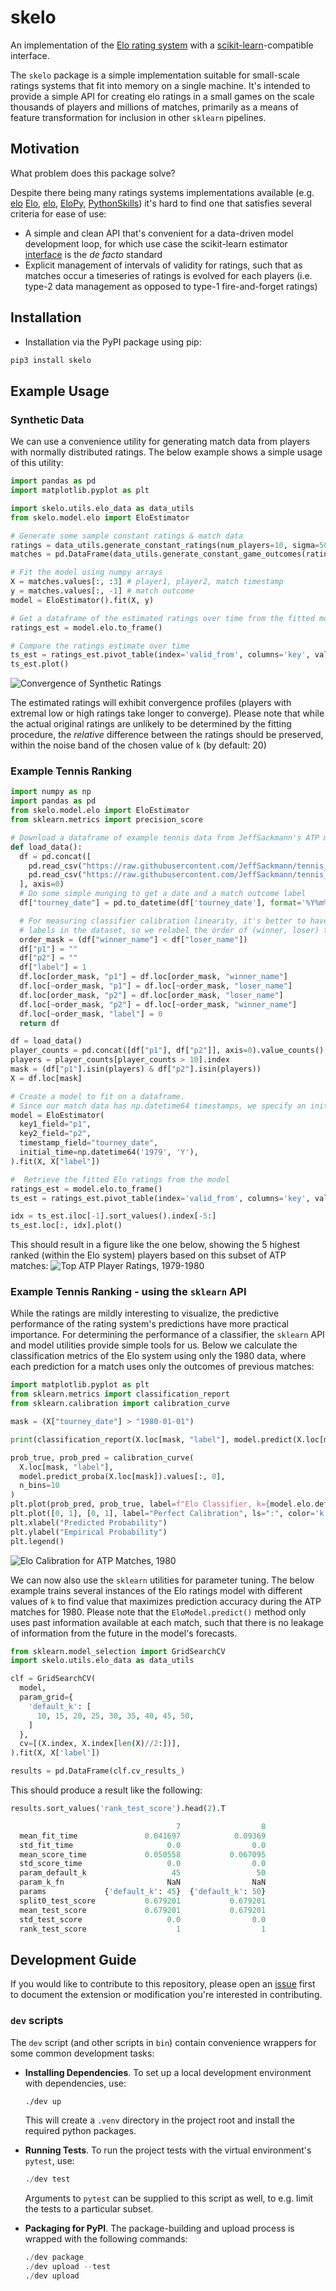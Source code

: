 # skelo

An implementation of the [Elo rating system](https://en.wikipedia.org/wiki/Elo_rating_system) with a [scikit-learn](https://scikit-learn.org/stable/)-compatible interface.

The `skelo` package is a simple implementation suitable for small-scale ratings systems that fit into memory on a single machine.
It's intended to provide a simple API for creating elo ratings in a small games on the scale thousands of players and millions of matches, primarily as a means of feature transformation for inclusion in other `sklearn` pipelines.

## Motivation

What problem does this package solve?

Despite there being many ratings systems implementations available (e.g. [elo](https://github.com/sublee/elo/) [Elo](https://github.com/ddm7018/Elo), [elo](https://github.com/rshk/elo), [EloPy](https://github.com/HankSheehan/EloPy), [PythonSkills](https://github.com/McLeopold/PythonSkills)) it's hard to find one that satisfies several criteria for ease of use:
  - A simple and clean API that's convenient for a data-driven model development loop, for which use case the scikit-learn estimator [interface](https://scikit-learn.org/stable/modules/classes.html) is the *de facto* standard
  - Explicit management of intervals of validity for ratings, such that as matches occur a timeseries of ratings is evolved for each players (i.e. type-2 data management as opposed to type-1 fire-and-forget ratings)

## Installation

- Installation via the PyPI package using pip:
```python
pip3 install skelo
```

## Example Usage

### Synthetic Data

We can use a convenience utility for generating match data from players with normally distributed ratings.
The below example shows a simple usage of this utility:
```python
import pandas as pd
import matplotlib.pyplot as plt

import skelo.utils.elo_data as data_utils
from skelo.model.elo import EloEstimator

# Generate some sample constant ratings & match data
ratings = data_utils.generate_constant_ratings(num_players=10, sigma=500)
matches = pd.DataFrame(data_utils.generate_constant_game_outcomes(ratings, num_timesteps=100))

# Fit the model using numpy arrays
X = matches.values[:, :3] # player1, player2, match timestamp
y = matches.values[:, -1] # match outcome
model = EloEstimator().fit(X, y)

# Get a dataframe of the estimated ratings over time from the fitted model
ratings_est = model.elo.to_frame()

# Compare the ratings estimate over time
ts_est = ratings_est.pivot_table(index='valid_from', columns='key', values='rating')
ts_est.plot()
```
![Convergence of Synthetic Ratings](https://raw.githubusercontent.com/mbhynes/skelo/main/examples/ratings_convergence.png)

The estimated ratings will exhibit convergence profiles (players with extremal low or high ratings take longer to converge).
Please note that while the actual original ratings are unlikely to be determined by the fitting procedure, the *relative* difference between the ratings should be preserved, within the noise band of the chosen value of `k` (by default: 20)

### Example Tennis Ranking

```python
import numpy as np
import pandas as pd
from skelo.model.elo import EloEstimator
from sklearn.metrics import precision_score

# Download a dataframe of example tennis data from JeffSackmann's ATP match repository (thanks Jeff!)
def load_data():
  df = pd.concat([
    pd.read_csv("https://raw.githubusercontent.com/JeffSackmann/tennis_atp/master/atp_matches_1979.csv"),
    pd.read_csv("https://raw.githubusercontent.com/JeffSackmann/tennis_atp/master/atp_matches_1980.csv"),
  ], axis=0)
  # Do some simple munging to get a date and a match outcome label
  df["tourney_date"] = pd.to_datetime(df['tourney_date'], format='%Y%m%d')

  # For measuring classifier calibration linearity, it's better to have both true and false
  # labels in the dataset, so we relabel the order of (winner, loser) to just be (player1, player2)
  order_mask = (df["winner_name"] < df["loser_name"])
  df["p1"] = ""
  df["p2"] = ""
  df["label"] = 1
  df.loc[order_mask, "p1"] = df.loc[order_mask, "winner_name"]
  df.loc[~order_mask, "p1"] = df.loc[~order_mask, "loser_name"]
  df.loc[order_mask, "p2"] = df.loc[order_mask, "loser_name"]
  df.loc[~order_mask, "p2"] = df.loc[~order_mask, "winner_name"]
  df.loc[~order_mask, "label"] = 0
  return df

df = load_data()
player_counts = pd.concat([df["p1"], df["p2"]], axis=0).value_counts()
players = player_counts[player_counts > 10].index
mask = (df["p1"].isin(players) & df["p2"].isin(players))
X = df.loc[mask]

# Create a model to fit on a dataframe.
# Since our match data has np.datetime64 timestamps, we specify an initial time explicitly
model = EloEstimator(
  key1_field="p1",
  key2_field="p2",
  timestamp_field="tourney_date",
  initial_time=np.datetime64('1979', 'Y'),
).fit(X, X["label"])

#  Retrieve the fitted Elo ratings from the model
ratings_est = model.elo.to_frame()
ts_est = ratings_est.pivot_table(index='valid_from', columns='key', values='rating').ffill()

idx = ts_est.iloc[-1].sort_values().index[-5:]
ts_est.loc[:, idx].plot()
```

This should result in a figure like the one below, showing the 5 highest ranked (within the Elo system) players based on this subset of ATP matches:
![Top ATP Player Ratings, 1979-1980](https://raw.githubusercontent.com/mbhynes/skelo/main/examples/atp_1979.png)

### Example Tennis Ranking - using the `sklearn` API

While the ratings are mildly interesting to visualize, the predictive performance of the rating system's predictions have more practical importance.
For determining the performance of a classifier, the `sklearn` API and model utilities provide simple tools for us.
Below we calculate the classification metrics of the Elo system using only the 1980 data, where each prediction for a match uses only the outcomes of previous matches:

```python
import matplotlib.pyplot as plt
from sklearn.metrics import classification_report
from sklearn.calibration import calibration_curve

mask = (X["tourney_date"] > "1980-01-01")

print(classification_report(X.loc[mask, "label"], model.predict(X.loc[mask])))

prob_true, prob_pred = calibration_curve(
  X.loc[mask, "label"],
  model.predict_proba(X.loc[mask]).values[:, 0],
  n_bins=10
)
plt.plot(prob_pred, prob_true, label=f"Elo Classifier, k={model.elo.default_k}", marker='s', color='b')
plt.plot([0, 1], [0, 1], label="Perfect Calibration", ls=":", color='k')
plt.xlabel("Predicted Probability")
plt.ylabel("Empirical Probability")
plt.legend()
```

![Elo Calibration for ATP Matches, 1980](https://raw.githubusercontent.com/mbhynes/skelo/main/examples/atp_1979-calibration.png)

We can now also use the `sklearn` utilities for parameter tuning.
The below example trains several instances of the Elo ratings model with different values of `k` to find value that maximizes prediction accuracy during the ATP matches for 1980.
Please note that the `EloModel.predict()` method only uses past information available at each match, such that there is no leakage of information from the future in the model's forecasts.
```python
from sklearn.model_selection import GridSearchCV
import skelo.utils.elo_data as data_utils

clf = GridSearchCV(
  model,
  param_grid={
    'default_k': [
      10, 15, 20, 25, 30, 35, 40, 45, 50,
    ]
  },
  cv=[(X.index, X.index[len(X)//2:])],
).fit(X, X['label'])

results = pd.DataFrame(clf.cv_results_)
```

This should produce a result like the following:
```python
results.sort_values('rank_test_score').head(2).T

                                     7                  8
  mean_fit_time               0.041697            0.09369
  std_fit_time                     0.0                0.0
  mean_score_time             0.050558           0.067095
  std_score_time                   0.0                0.0
  param_default_k                   45                 50
  param_k_fn                       NaN                NaN
  params             {'default_k': 45}  {'default_k': 50}
  split0_test_score           0.679201           0.679201
  mean_test_score             0.679201           0.679201
  std_test_score                   0.0                0.0
  rank_test_score                    1                  1
```

## Development Guide

If you would like to contribute to this repository, please open an [issue](issues/new) first to document the extension or modification you're interested  in contributing.

### `dev` scripts

The `dev` script (and other scripts in `bin`) contain convenience wrappers for some common development tasks:

- **Installing Dependencies**. To set up a local development environment with dependencies, use:
  ```bash
  ./dev up
  ```
  This will create a `.venv` directory in the project root and install the required python packages.

- **Running Tests**. To run the project tests with the virtual environment's `pytest`, use:

  ```python
  ./dev test
  ```
  Arguments to `pytest` can be supplied to this script as well, to e.g. limit the tests to a particular subset.

- **Packaging for PyPI**. The package-building and upload process is wrapped with the following commands:

  ```python
  ./dev package
  ./dev upload --test 
  ./dev upload
  ```
